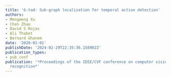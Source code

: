```yaml
---
title: 'G-tad: Sub-graph localization for temporal action detection'
authors:
- Mengmeng Xu
- Chen Zhao
- David S Rojas
- Ali Thabet
- Bernard Ghanem
date: '2020-01-01'
publishDate: '2024-02-29T22:35:36.158902Z'
publication_types:
- pub_conf
publication: '*Proceedings of the IEEE/CVF conference on computer vision and pattern
  recognition*'
---
```

